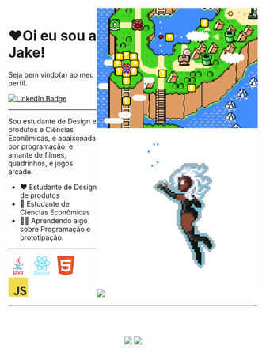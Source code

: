 <img src = "giphy (1).gif" width = "325px" align = "right">
<img src = "giphy.gif" width = "325px" align = "right">

<img src = ".gif" width = "325px" align = "right">

# ❤Oi eu sou a Jake!
Seja bem vindo(a) ao meu perfil.

  <div id="badges">
  <a href ="https://github.com/JakelineWeschenfelder">
    <img src="https://img.shields.io/badge/LinkedIn-blue?style=for-the-badge&logo=linkedin&logoColor=white" alt="LinkedIn Badge"/>
  </a>
 
---
 
Sou estudante de Design e produtos e Ciências Econômicas, e apaixonada por programação, e amante de filmes, quadrinhos, e jogos arcade.
- ❤ Estudante de Design de produtos
- 💙 Estudante de Ciencias Econômicas
- 👩‍💻 Aprendendo algo sobre Programação e prototipação.
  
---
<div>
  <img src="https://github.com/devicons/devicon/blob/master/icons/java/java-original-wordmark.svg" title="Java" alt="Java" width="40" height="40"/>&nbsp;
  <img src="https://github.com/devicons/devicon/blob/master/icons/react/react-original-wordmark.svg" title="React" alt="React" width="40" height="40"/>&nbsp;
  <img src="https://github.com/devicons/devicon/blob/master/icons/html5/html5-original.svg" title="HTML5" alt="HTML" width="40" height="40"/>&nbsp;
  <img src="https://github.com/devicons/devicon/blob/master/icons/javascript/javascript-original.svg" title="JavaScript" alt="JavaScript" width="40" height="40"/>&nbsp;
  
</div>

---
<br><br>

<div align="center">
    <img height="180" src="https://github-readme-stats.vercel.app/api?username=JakelineWeschenfelder-tech&rank_icon=github&show_icons=true&icon_color=e6d8b1&theme=dracula&include_all_commits=true&count_private=true&bg_color=00000000&hide_border=true&custom_title=♦︎%20Status&text_color=9DACC1&title_color=edc484">
    <img height="180" src="https://github-readme-stats.vercel.app/api/top-langs/?username=JakelineWeschenfelder-tech&show_icons=true&icon_color=e6d8b1&layout=compact&langs_count=6&hide_border=true&custom_title=★%20Linguagens%20no%20repositório&bg_color=00000000&theme=dracula&text_color=9DACC1&title_color=edc484"/>
</div>
 <br>
  

